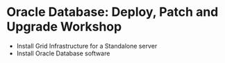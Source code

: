 # Oracle Database: Deploy, Patch and Upgrade Workshop

* Install Grid Infrastructure for a Standalone server
* Install Oracle Database software